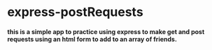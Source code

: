 # express-postRequests

#### this is a simple app to practice using express to make get and post requests using an html form to add to an array of friends.
